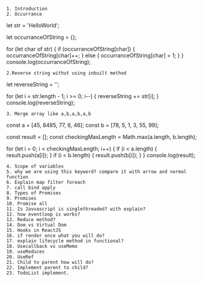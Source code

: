 ```
1. Introduction
2. Occurrance
```

let str = 'HelloWorld';

let occurranceOfString = {};

for (let char of str) {
if (occurranceOfString[char]) {
occurranceOfString[char]++;
} else {
occurranceOfString[char] = 1;
}
}
console.log(occurranceOfString);

```
2.Reverse string withut using inbuilt method
```

let reverseString = '';

for (let i = str.length - 1; i >= 0; i--) {
reverseString += str[i];
}
console.log(reverseString);

```
3. Merge array like a,b,a,b,a,b
```

const a = [45, 8485, 77, 6, 46];
const b = [78, 5, 1, 3, 55, 99];

const result = [];
const checkingMaxLength = Math.max(a.length, b.length);

for (let i = 0; i < checkingMaxLength; i++) {
if (i < a.length) {
result.push(a[i]);
}
if (i < b.length) {
result.push(b[i]);
}
}
console.log(result);

```
4. Scope of variables
5. why we are using this keyword? compare it with arrow and normal function
6. Explain map filter foreach
7. call bind apply
8. Types of Promises
9. Promises
10. Promise all
11. Is Javvascript is singlethreaded? with explain?
12. how eventloop is works?
13. Reduce method?
14. Dom vs Virtual Dom
15. Hooks in ReactJS
16. if render once what you will do?
17. explain lifecycle method in functional?
18. Usecallback vs useMemo
19. useReduces
20. UseRef
21. Child to parent how will do?
22. Implement parent to child?
23. TodoList implement.
```
